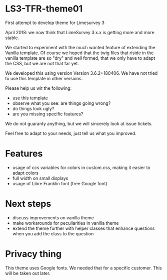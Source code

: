 # LS3-TFR-theme01
First attempt to develop theme for Limesurvey 3

April 2018: we now think that LimeSurvey 3.x.x is getting more and more stable.

We started to experiment with the much wanted feature of extending the Vanilla template. Of course we hoped that the twig files that riside in the vanilla template are so "dry" and well formed, that we only have to adapt the CSS, but we are not that far yet.

We developed this using version Version 3.6.2+180406. We have not tried to use this template in other versions.

Please help us wit the following: 
* use this template
* observe what you see: are things going wrong?
* do things look ugly?
* are you missing specific features?

We do not guaranty anything, but we will sincerely look at issue tickets.

Feel free to adapt to your needs, just tell us what you improved.

# Features
* usage of ccs variables for colors in custom.css, making it easier to adapt colors
* full width on small displays
* usage of Libre Franklin font (free Google font)

# Next steps
* discuss improvements on vanilla theme
* make workarounds for peculiarities in vanilla theme
* extend the theme further with helper classes that enhance questions when you add the class to the question

# Privacy thing
This theme uses Google fonts. We needed that for a specific customer. This will be taken out later.
